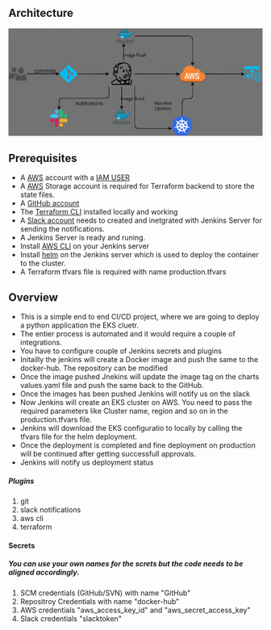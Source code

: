 ## Architecture

![Infrastructure Architecture](./arch.jpg)

## Prerequisites
- A [AWS](https://aws.amazon.com/) account with a [IAM USER](https://aws.amazon.com/iam/)
- A [AWS](https://aws.amazon.com/) Storage account is required for Terraform backend to store the state files.
- A [GitHub account](https://github.com/) 
- The [Terraform CLI](https://releases.hashicorp.com/terraform) installed locally and working
- A [Slack account](https://slack.com/) needs to created and inetgrated with Jenkins Server for sending the notifications.
- A  Jenkins Server is ready and runing.
- Install [AWS CLI](https://aws.amazon.com/cli/) on your Jenkins server
- Install [helm](https://helm.sh/docs/intro/install/) on the Jenkins server which is used to deploy the container to the cluster.
-  A Terraform tfvars file is required with name production.tfvars
## Overview
- This is a simple end to end CI/CD project, where we are going to deploy a python application the EKS cluetr. 
- The entier process is automated and it would require a couple of integrations.
- You have to configure couple of Jenkins secrets and plugins
- Initailly the jenkins will create a Docker image and push the same to the docker-hub. The repository can be modified
- Once the image pushed Jnekins will update the image tag on the charts values.yaml file and push the same back to the GitHub.
- Once the images has been pushed Jenkins will notify us on the slack
- Now Jenkins will create an EKS cluster on AWS. You need to pass the required parameters like Cluster name, region and so on in the production.tfvars file.
- Jenkins will download the EKS configuratio to locally by calling the tfvars file for the helm deployment.
- Once the deployment is completed and fine deployment on production will be continued after getting successfull approvals.
- Jenkins will notify us deployment status
##### Plugins
1. git
2. slack notifications
3. aws cli
3. terraform
#### Secrets
##### You can use your own names for the screts but the code needs to be aligned accordingly.
1. SCM credentials (GitHub/SVN) with name "GitHub"
2. Repositroy Credentials with name "docker-hub"
3. AWS credentials "aws_access_key_id" and "aws_secret_access_key"
4. Slack credentials "slacktoken"

